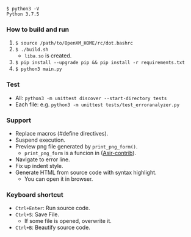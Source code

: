 ```
$ python3 -V
Python 3.7.5
```

### How to build and run

1. `$ source /path/to/OpenXM_HOME/rc/dot.bashrc`
2. `$ ./build.sh`
    - `liba.so` is created.
3. `$ pip install --upgrade pip && pip install -r requirements.txt`
4. `$ python3 main.py`

### Test

- All: `python3 -m unittest discover --start-directory tests`
- Each file: e.g. `python3 -m unittest tests/test_erroranalyzer.py`

### Support

- Replace macros (#define directives).
- Suspend execution.
- Preview png file generated by `print_png_form()`.
    -  `print_png_form` is a funcion in ([Asir-contrib](http://www.math.kobe-u.ac.jp/OpenXM/Current/doc/asir-contrib/ja/cman-html/cman-ja.html#print_005fpng_005fform)).
- Navigate to error line.
- Fix up indent style.
- Generate HTML from source code with syntax highlight.
    - You can open it in browser.

### Keyboard shortcut

- `Ctrl+Enter`: Run source code.
- `Ctrl+S`: Save File.
    - If some file is opened, overwrite it.
- `Ctrl+B`: Beautify source code.
